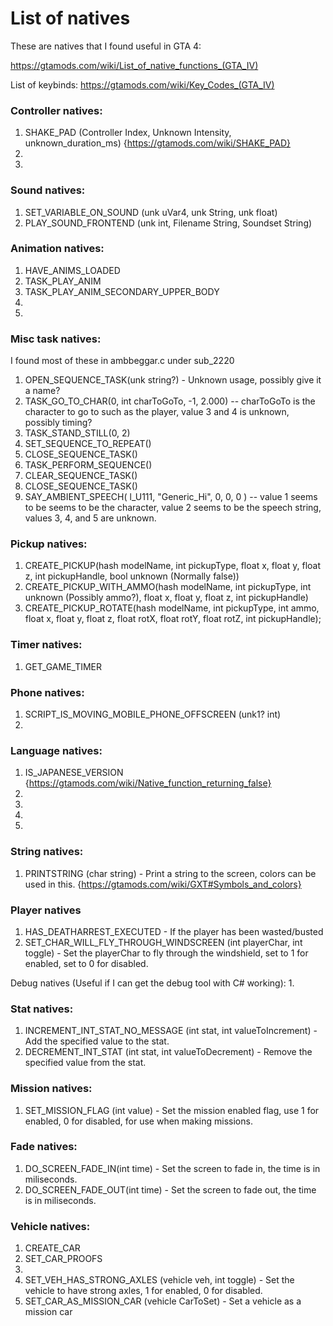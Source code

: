 # List of natives
These are natives that I found useful in GTA 4:

https://gtamods.com/wiki/List_of_native_functions_(GTA_IV)

List of keybinds: https://gtamods.com/wiki/Key_Codes_(GTA_IV)

### Controller natives:

1. SHAKE_PAD (Controller Index, Unknown Intensity, unknown_duration_ms) {https://gtamods.com/wiki/SHAKE_PAD}
2. 
3.

### Sound natives:
1. SET_VARIABLE_ON_SOUND (unk uVar4, unk String, unk float)
2. PLAY_SOUND_FRONTEND (unk int, Filename String, Soundset String)

### Animation natives:
1. HAVE_ANIMS_LOADED
2. TASK_PLAY_ANIM
3. TASK_PLAY_ANIM_SECONDARY_UPPER_BODY
4.
5.

### Misc task natives:
I found most of these in ambbeggar.c under sub_2220

1. OPEN_SEQUENCE_TASK(unk string?) - Unknown usage, possibly give it a name?
2. TASK_GO_TO_CHAR(0, int charToGoTo, -1, 2.000) -- charToGoTo is the character to go to such as the player, value 3 and 4 is unknown, possibly timing?
3. TASK_STAND_STILL(0, 2)
4. SET_SEQUENCE_TO_REPEAT()
5. CLOSE_SEQUENCE_TASK()
6. TASK_PERFORM_SEQUENCE()
7. CLEAR_SEQUENCE_TASK()
8. CLOSE_SEQUENCE_TASK()
9. SAY_AMBIENT_SPEECH( l_U111, "Generic_Hi", 0, 0, 0 ) -- value 1 seems to be seems to be the character, value 2 seems to be the speech string, values 3, 4, and 5 are unknown.

### Pickup natives:
1. CREATE_PICKUP(hash modelName, int pickupType, float x, float y, float z, int pickupHandle, bool unknown (Normally false))
2. CREATE_PICKUP_WITH_AMMO(hash modelName, int pickupType, int unknown (Possibly ammo?), float x, float y, float z, int pickupHandle)
3. CREATE_PICKUP_ROTATE(hash modelName, int pickupType, int ammo, float x, float y, float z, float rotX, float rotY, float rotZ, int pickupHandle);


### Timer natives:
1. GET_GAME_TIMER


### Phone natives:
1. SCRIPT_IS_MOVING_MOBILE_PHONE_OFFSCREEN (unk1? int)
2. 

### Language natives:
1. IS_JAPANESE_VERSION {https://gtamods.com/wiki/Native_function_returning_false}
2.
3.
4.
5.

### String natives:
1. PRINTSTRING (char string) - Print a string to the screen, colors can be used in this. {https://gtamods.com/wiki/GXT#Symbols_and_colors}

### Player natives
1. HAS_DEATHARREST_EXECUTED - If the player has been wasted/busted
2. SET_CHAR_WILL_FLY_THROUGH_WINDSCREEN (int playerChar, int toggle) - Set the playerChar to fly through the windshield, set to 1 for enabled, set to 0 for disabled.

Debug natives (Useful if I can get the debug tool with C# working):
1. 

### Stat natives:
1. INCREMENT_INT_STAT_NO_MESSAGE (int stat, int valueToIncrement) - Add the specified value to the stat.
2. DECREMENT_INT_STAT (int stat, int valueToDecrement) - Remove the specified value from the stat.

### Mission natives:
1. SET_MISSION_FLAG (int value) - Set the mission enabled flag, use 1 for enabled, 0 for disabled, for use when making missions.

### Fade natives:
1. DO_SCREEN_FADE_IN(int time) - Set the screen to fade in, the time is in miliseconds.
2. DO_SCREEN_FADE_OUT(int time) - Set the screen to fade out, the time is in miliseconds.

### Vehicle natives:
1. CREATE_CAR
2. SET_CAR_PROOFS
3. 
4. SET_VEH_HAS_STRONG_AXLES (vehicle veh, int toggle) - Set the vehicle to have strong axles, 1 for enabled, 0 for disabled.
5. SET_CAR_AS_MISSION_CAR (vehicle CarToSet) - Set a vehicle as a mission car
